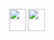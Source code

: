 <a href="https://www.youtube.com/@tecnikofficial"><img src="https://raw.githubusercontent.com/rahuldkjain/github-profile-readme-generator/master/src/images/icons/Social/youtube.svg" width="30" height="40"></a>
<a href="https://discord.gg/d4NCDkyDMa"><img src="https://raw.githubusercontent.com/rahuldkjain/github-profile-readme-generator/master/src/images/icons/Social/discord.svg" width="30" height="40"></a>
